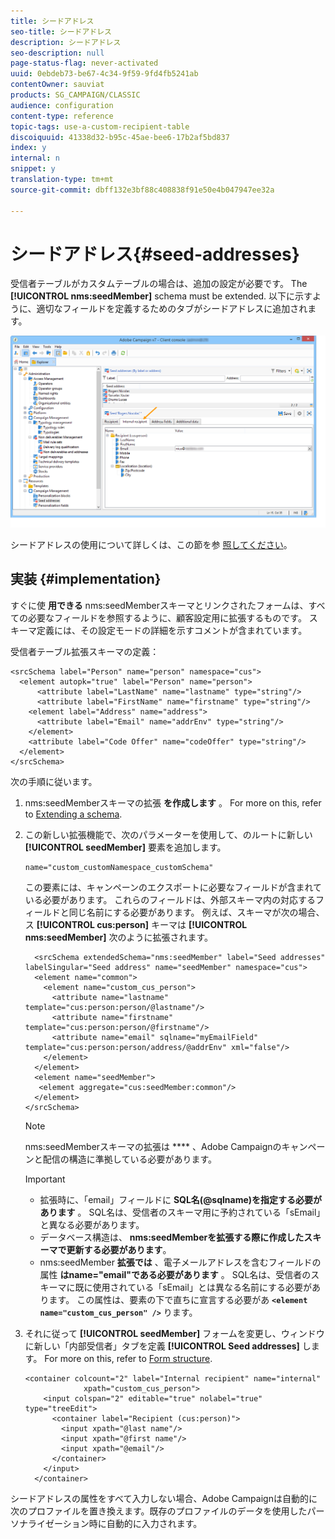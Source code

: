 ```yaml
---
title: シードアドレス
seo-title: シードアドレス
description: シードアドレス
seo-description: null
page-status-flag: never-activated
uuid: 0ebdeb73-be67-4c34-9f59-9fd4fb5241ab
contentOwner: sauviat
products: SG_CAMPAIGN/CLASSIC
audience: configuration
content-type: reference
topic-tags: use-a-custom-recipient-table
discoiquuid: 41338d32-b95c-45ae-bee6-17b2af5bd837
index: y
internal: n
snippet: y
translation-type: tm+mt
source-git-commit: dbff132e3bf88c408838f91e50e4b047947ee32a

---
```



# シードアドレス{#seed-addresses}

受信者テーブルがカスタムテーブルの場合は、追加の設定が必要です。 The **[!UICONTROL nms:seedMember]** schema must be extended. 以下に示すように、適切なフィールドを定義するためのタブがシードアドレスに追加されます。

![](assets/s_ncs_user_seedlist_new_tab.png)

シードアドレスの使用について詳しくは、この節を参 [照してください](../../delivery/using/about-seed-addresses.md)。

## 実装 {#implementation}

すぐに使 **用できる** nms:seedMemberスキーマとリンクされたフォームは、すべての必要なフィールドを参照するように、顧客設定用に拡張するものです。 スキーマ定義には、その設定モードの詳細を示すコメントが含まれています。

受信者テーブル拡張スキーマの定義：

```
<srcSchema label="Person" name="person" namespace="cus">
  <element autopk="true" label="Person" name="person">
      <attribute label="LastName" name="lastname" type="string"/>
      <attribute label="FirstName" name="firstname" type="string"/>
    <element label="Address" name="address">
      <attribute label="Email" name="addrEnv" type="string"/>
    </element>
    <attribute label="Code Offer" name="codeOffer" type="string"/>
  </element>
</srcSchema>
```

次の手順に従います。

1. nms:seedMemberスキーマの拡張 **を作成します** 。 For more on this, refer to [Extending a schema](../../configuration/using/extending-a-schema.md).
1. この新しい拡張機能で、次のパラメーターを使用して、のルートに新しい **[!UICONTROL seedMember]** 要素を追加します。

   ```
   name="custom_customNamespace_customSchema"
   ```

   この要素には、キャンペーンのエクスポートに必要なフィールドが含まれている必要があります。 これらのフィールドは、外部スキーマ内の対応するフィールドと同じ名前にする必要があります。 例えば、スキーマが次の場合、ス **[!UICONTROL cus:person]** キーマは **[!UICONTROL nms:seedMember]** 次のように拡張されます。

   ```
     <srcSchema extendedSchema="nms:seedMember" label="Seed addresses" labelSingular="Seed address" name="seedMember" namespace="cus">
     <element name="common">
       <element name="custom_cus_person">
         <attribute name="lastname" template="cus:person:person/@lastname"/>
         <attribute name="firstname" template="cus:person:person/@firstname"/>
         <attribute name="email" sqlname="myEmailField" template="cus:person:person/address/@addrEnv" xml="false"/>
       </element>
     </element>
     <element name="seedMember">
      <element aggregate="cus:seedMember:common"/>
     </element>
   </srcSchema>
   ```

   >[!NOTE]
   >
   >nms:seedMemberスキーマの拡張は **** 、Adobe Campaignのキャンペーンと配信の構造に準拠している必要があります。

   >[!IMPORTANT]
   >
   >
   >    
   >    
   >    * 拡張時に、「email」フィールドに **SQL名(@sqlname)を指定する必要があります** 。 SQL名は、受信者のスキーマ用に予約されている「sEmail」と異なる必要があります。
   >    * データベース構造は、 **nms:seedMemberを拡張する際に作成したスキーマで更新する必要があります**。
   >    * nms:seedMember **拡張では** 、電子メールアドレスを含むフィールドの属性 **はname=&quot;email&quot;である必要があります** 。 SQL名は、受信者のスキーマに既に使用されている「sEmail」とは異なる名前にする必要があります。 この属性は、要素の下で直ちに宣言する必要があ **`<element name="custom_cus_person" />`** ります。


1. それに従って **[!UICONTROL seedMember]** フォームを変更し、ウィンドウに新しい「内部受信者」タブを定義 **[!UICONTROL Seed addresses]** します。 For more on this, refer to [Form structure](../../configuration/using/form-structure.md).

   ```
   <container colcount="2" label="Internal recipient" name="internal"
                xpath="custom_cus_person">
       <input colspan="2" editable="true" nolabel="true" type="treeEdit">
         <container label="Recipient (cus:person)">
           <input xpath="@last name"/>
           <input xpath="@first name"/>
           <input xpath="@email"/>
         </container>
       </input>
     </container>
   ```

シードアドレスの属性をすべて入力しない場合、Adobe Campaignは自動的に次のプロファイルを置き換えます。既存のプロファイルのデータを使用したパーソナライゼーション時に自動的に入力されます。
